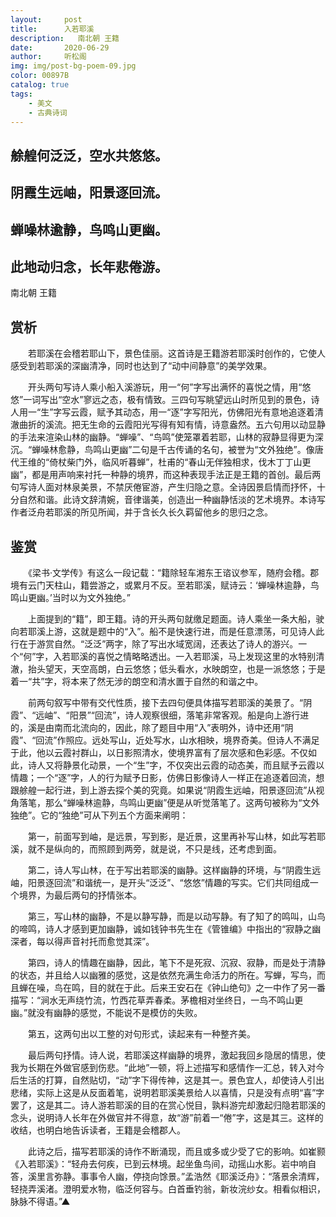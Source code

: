 ```yaml
---
layout:     post
title:      入若耶溪
description:   南北朝 王籍
date:       2020-06-29
author:     听松阁
img: img/post-bg-poem-09.jpg
color: 00897B
catalog: true
tags:
    - 美文
    - 古典诗词
---
```


## 艅艎何泛泛，空水共悠悠。

## 阴霞生远岫，阳景逐回流。

## 蝉噪林逾静，鸟鸣山更幽。

## 此地动归念，长年悲倦游。


南北朝 王籍


## 赏析



　　若耶溪在会稽若耶山下，景色佳丽。这首诗是王籍游若耶溪时创作的，它使人感受到若耶溪的深幽清净，同时也达到了“动中间静意”的美学效果。 　



　　开头两句写诗人乘小船入溪游玩，用一“何”字写出满怀的喜悦之情，用“悠悠”一词写出“空水”寥远之态，极有情致。三四句写眺望远山时所见到的景色，诗人用一“生”字写云霞，赋予其动态，用一“逐”字写阳光，仿佛阳光有意地追逐着清澈曲折的溪流。把无生命的云霞阳光写得有知有情，诗意盎然。五六句用以动显静的手法来渲染山林的幽静。“蝉噪”、“鸟鸣”使笼罩着若耶，山林的寂静显得更为深沉。“蝉噪林愈静，鸟鸣山更幽”二句是千古传诵的名句，被誉为“文外独绝”。像唐代王维的“倚杖柴门外，临风听暮蝉”，杜甫的“春山无伴独相求，伐木丁丁山更幽”，都是用声响来衬托一种静的境界，而这种表现手法正是王籍的首创。最后两句写诗人面对林泉美景，不禁厌倦宦游，产生归隐之意。全诗因景启情而抒怀，十分自然和谐。此诗文辞清婉，音律谐美，创造出一种幽静恬淡的艺术境界。本诗写作者泛舟若耶溪的所见所闻，并于含长久长久羁留他乡的思归之念。





## 鉴赏



　　《梁书·文学传》有这么一段记载：“籍除轻车湘东王谘议参军，随府会稽。郡境有云门天柱山，籍尝游之，或累月不反。至若耶溪，赋诗云：‘蝉噪林逾静，鸟鸣山更幽。’当时以为文外独绝。”



　　上面提到的“籍”，即王籍。诗的开头两句就缴足题面。诗人乘坐一条大船，驶向若耶溪上游，这就是题中的“入”。船不是快速行进，而是任意漂荡，可见诗人此行在于游赏自然。“泛泛”两字，除了写出水域宽阔，还表达了诗人的游兴。一个“何”字，入若耶溪的喜悦之情略略透出。一入若耶溪，马上发现这里的水特别清澈，抬头望天，天空高朗，白云悠悠；低头看水，水映朗空，也是一派悠悠；于是着一“共”字，将本来了然无涉的朗空和清水置于自然的和谐之中。



　　前两句叙写中带有交代性质，接下去四句便具体描写若耶溪的美景了。“阴霞”、“远岫”、“阳景”“回流”，诗人观察很细，落笔非常客观。船是向上游行进的，溪是由南而北流向的，因此，除了题目中用“入”表明外，诗中还用“阴霞”、“回流”作照应。远处写山，近处写水，山水相映，境界奇美。但诗人不满足于此，他以云霞衬群山，以日影照清水，使境界富有了层次感和色彩感。不仅如此，诗人又将静景化动景，一个“生”字，不仅突出云霞的动态美，而且赋予云霞以情趣；一个“逐”字，人的行为赋予日影，仿佛日影像诗人一样正在追逐着回流，想跟艅艎一起行进，到上游去探个美的究竟。如果说“阴霞生远岫，阳景逐回流”从视角落笔，那么“蝉噪林逾静，鸟鸣山更幽”便是从听觉落笔了。这两句被称为“文外独绝”。它的“独绝”可从下列五个方面来阐明：



　　第一，前面写到岫，是远景，写到影，是近景，这里再补写山林，如此写若耶溪，就不是纵向的，而照顾到两旁，就是说，不只是线，还考虑到面。



　　第二，诗人写山林，在于写出若耶溪的幽静。这样幽静的环境，与“阴霞生远岫，阳景逐回流”和谐统一，是开头“泛泛”、“悠悠”情趣的写实。它们共同组成一个境界，为最后两句的抒情张本。



　　第三，写山林的幽静，不是以静写静，而是以动写静。有了知了的鸣叫，山鸟的啼鸣，诗人才感到更加幽静，诚如钱钟书先生在《管锥编》中指出的“寂静之幽深者，每以得声音衬托而愈觉其深”。



　　第四，诗人的情趣在幽静，因此，笔下不是死寂、沉寂、寂静，而是处于清静的状态，并且给人以幽雅的感觉，这是依然充满生命活力的所在。写蝉，写鸟，而且蝉在噪，鸟在鸣，目的就在于此。后来王安石在《钟山绝句》之一中作了另一番描写：“涧水无声绕竹流，竹西花草弄春柔。茅檐相对坐终日，一鸟不鸣山更幽。”就没有幽静的感觉，不能说不是模仿的失败。



　　第五，这两句出以工整的对句形式，读起来有一种整齐美。



　　最后两句抒情。诗人说，若耶溪这样幽静的境界，激起我回乡隐居的情思，使我为长期在外做官感到伤悲。“此地”一顿，将上述描写和感情作一汇总，转入对今后生活的打算，自然贴切，“动”字下得传神，这是其一。景色宜人，却使诗人引出悲绪，实际上这是从反面着笔，说明若耶溪美景给人以喜情，只是没有点明“喜”字罢了，这是其二。诗人游若耶溪的目的在赏心悦目，孰料游完却激起归隐若耶溪的念头，说明诗人长年在外做官并不得意，故“游”前着一“倦”字，这是其三。这样的收结，也明白地告诉读者，王籍是会稽郡人。



　　此诗之后，描写若耶溪的诗作不断涌现，而且或多或少受了它的影响。如崔颢《入若耶溪》：“轻舟去何疾，已到云林境。起坐鱼鸟间，动摇山水影。岩中响自答，溪里言弥静。事事令人幽，停挠向馀景。”孟浩然《耶溪泛舟》：“落景余清辉，轻挠弄溪渚。澄明爱水物，临泛何容与。白首垂钓翁，新妆浣纱女。相看似相识，脉脉不得语。”▲
